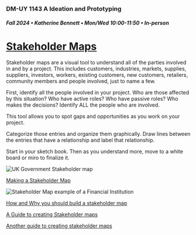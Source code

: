 ### DM-UY 1143 A Ideation and Prototyping
##### Fall 2024 • Katherine Bennett • Mon/Wed 10:00-11:50 • In-person

# [Stakeholder Maps](StakeholderMaps.md)

Stakeholder maps are a visual tool to understand all of the parties involved in and by a project. This includes customers, industries, markets, supplies, suppliers, investors, workers, existing customers, new customers, retailers, community members and people involved, just to name a few.

First, identify all the people involved in your project. Who are those affected by this situation? Who have active roles? Who have passive roles? Who makes the decisions? Identify ALL the people who are involved.

This tool allows you to spot gaps and opportunities as you work on your project.

Categorize those entries and organize them graphically. Draw lines between the entries that have a relationship and label that relationship.

Start in your sketch book. Then as you understand more, move to a white board or miro to finalize it.

![UK Government Stakeholder map](https://miro.medium.com/v2/resize:fit:1400/format:webp/1*RBNdKRDfqxp8zdSI9Xo1Qw.png)

[Making a Stakeholder Map](https://megaspiderweb.medium.com/making-a-stakeholder-map-1b7261383659)

![Stakeholder Map example of a Financial Institution](https://miro.medium.com/v2/resize:fit:1400/format:webp/1*GKtjqW266smoz5IuwE25yg.jpeg)

[How and Why you should build a stakeholder map](https://medium.com/design-bootcamp/why-how-you-should-always-build-stakeholder-maps-715195ec89fb)

[A Guide to creating Stakeholder maps](https://www.mightybytes.com/blog/stakeholder-mapping/)

[Another guide to creating stakeholder maps](https://miro.com/blog/stakeholder-mapping/)